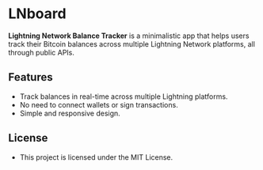 # LNboard

**Lightning Network Balance Tracker** is a minimalistic app that helps users track their Bitcoin balances across multiple Lightning Network platforms, all through public APIs.

## Features
- Track balances in real-time across multiple Lightning platforms.
- No need to connect wallets or sign transactions.
- Simple and responsive design.

## License
- This project is licensed under the MIT License.
